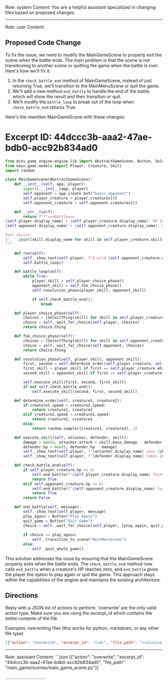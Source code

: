 Role: system
Content: You are a helpful assistant specialized in changing files based on proposed changes.
__________________
Role: user
Content: 
## Proposed Code Change
To fix the issue, we need to modify the MainGameScene to properly exit the scene when the battle ends. The main problem is that the scene is not transitioning to another scene or quitting the game when the battle is over. Here's how we'll fix it:

1. In the `check_battle_end` method of MainGameScene, instead of just returning True, we'll transition to the MainMenuScene or quit the game.
2. We'll add a new method `end_battle` to handle the end of the battle, which will show the result and then transition or quit.
3. We'll modify the `battle_loop` to break out of the loop when `check_battle_end` returns True.

Here's the rewritten MainGameScene with these changes:

# Excerpt ID: 44dccc3b-aaa2-47ae-bdb0-acc92b834ad0
```python main_game/scenes/main_game_scene.py
from mini_game_engine.engine.lib import AbstractGameScene, Button, SelectThing
from main_game.models import Player, Creature, Skill
import random

class MainGameScene(AbstractGameScene):
    def __init__(self, app, player):
        super().__init__(app, player)
        self.opponent = app.create_bot("basic_opponent")
        self.player_creature = player.creatures[0]
        self.opponent_creature = self.opponent.creatures[0]

    def __str__(self):
        return f"""===Battle===
{self.player.display_name}'s {self.player_creature.display_name}: HP {self.player_creature.hp}/{self.player_creature.max_hp}
{self.opponent.display_name}'s {self.opponent_creature.display_name}: HP {self.opponent_creature.hp}/{self.opponent_creature.max_hp}

Your skills:
{', '.join([skill.display_name for skill in self.player_creature.skills])}
"""

    def run(self):
        self._show_text(self.player, f"A wild {self.opponent_creature.display_name} appears!")
        self.battle_loop()

    def battle_loop(self):
        while True:
            player_skill = self.player_choice_phase()
            opponent_skill = self.foe_choice_phase()
            self.resolution_phase(player_skill, opponent_skill)

            if self.check_battle_end():
                break

    def player_choice_phase(self):
        choices = [SelectThing(skill) for skill in self.player_creature.skills]
        choice = self._wait_for_choice(self.player, choices)
        return choice.thing

    def foe_choice_phase(self):
        choices = [SelectThing(skill) for skill in self.opponent_creature.skills]
        choice = self._wait_for_choice(self.opponent, choices)
        return choice.thing

    def resolution_phase(self, player_skill, opponent_skill):
        first, second = self.determine_order(self.player_creature, self.opponent_creature)
        first_skill = player_skill if first == self.player_creature else opponent_skill
        second_skill = opponent_skill if first == self.player_creature else player_skill

        self.execute_skill(first, second, first_skill)
        if not self.check_battle_end():
            self.execute_skill(second, first, second_skill)

    def determine_order(self, creature1, creature2):
        if creature1.speed > creature2.speed:
            return creature1, creature2
        elif creature2.speed > creature1.speed:
            return creature2, creature1
        else:
            return random.sample([creature1, creature2], 2)

    def execute_skill(self, attacker, defender, skill):
        damage = max(0, attacker.attack + skill.base_damage - defender.defense)
        defender.hp = max(0, defender.hp - damage)
        self._show_text(self.player, f"{attacker.display_name} uses {skill.display_name}!")
        self._show_text(self.player, f"{defender.display_name} takes {damage} damage!")

    def check_battle_end(self):
        if self.player_creature.hp <= 0:
            self.end_battle(f"{self.player_creature.display_name} fainted! You lose!")
            return True
        elif self.opponent_creature.hp <= 0:
            self.end_battle(f"{self.opponent_creature.display_name} fainted! You win!")
            return True
        return False

    def end_battle(self, message):
        self._show_text(self.player, message)
        play_again = Button("Play Again")
        quit_game = Button("Quit Game")
        choice = self._wait_for_choice(self.player, [play_again, quit_game])
        
        if choice == play_again:
            self._transition_to_scene("MainMenuScene")
        else:
            self._quit_whole_game()
```

This solution addresses the issue by ensuring that the MainGameScene properly exits when the battle ends. The `check_battle_end` method now calls `end_battle` when a creature's HP reaches zero, and `end_battle` gives the player the option to play again or quit the game. This approach stays within the capabilities of the engine and maintains the existing architecture.

## Directions
Reply with a JSON list of actions to perform. 'overwrite' are the only valid action type. 
Make sure you are using the excerpt_id which contains the entire contents of the file

Examples:
overwriting files (this works for python, markdown, or any other file type)
```json output_example1
[{"action": "overwrite", "excerpt_id": "<id>", "file_path": "<relative file path>"}]
```

__________________
Role: assistant
Content: ```json
[{"action": "overwrite", "excerpt_id": "44dccc3b-aaa2-47ae-bdb0-acc92b834ad0", "file_path": "main_game/scenes/main_game_scene.py"}]
```
__________________
